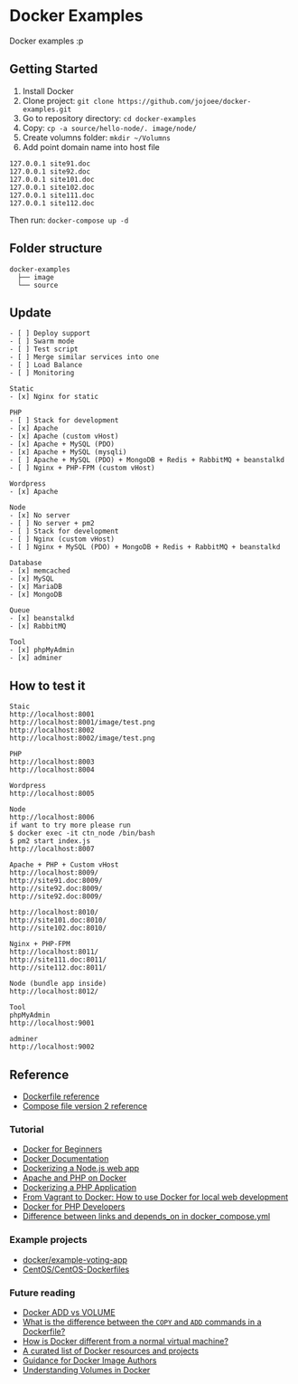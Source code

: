 # Docker Examples

Docker examples :p

## Getting Started

1. Install Docker
2. Clone project: `git clone https://github.com/jojoee/docker-examples.git`
3. Go to repository directory: `cd docker-examples`
4. Copy: `cp -a source/hello-node/. image/node/`
5. Create volumns folder: `mkdir ~/Volumns`
6. Add point domain name into host file
```
127.0.0.1 site91.doc
127.0.0.1 site92.doc
127.0.0.1 site101.doc
127.0.0.1 site102.doc
127.0.0.1 site111.doc
127.0.0.1 site112.doc
```

Then run: `docker-compose up -d`

## Folder structure

```
docker-examples
  ├── image
  └── source
```

## Update

```
- [ ] Deploy support
- [ ] Swarm mode
- [ ] Test script
- [ ] Merge similar services into one
- [ ] Load Balance
- [ ] Monitoring

Static
- [x] Nginx for static

PHP
- [ ] Stack for development
- [x] Apache
- [x] Apache (custom vHost)
- [x] Apache + MySQL (PDO)
- [x] Apache + MySQL (mysqli)
- [ ] Apache + MySQL (PDO) + MongoDB + Redis + RabbitMQ + beanstalkd
- [ ] Nginx + PHP-FPM (custom vHost)

Wordpress
- [x] Apache

Node
- [x] No server
- [ ] No server + pm2
- [ ] Stack for development
- [ ] Nginx (custom vHost)
- [ ] Nginx + MySQL (PDO) + MongoDB + Redis + RabbitMQ + beanstalkd

Database
- [x] memcached
- [x] MySQL
- [x] MariaDB
- [x] MongoDB

Queue
- [x] beanstalkd
- [x] RabbitMQ

Tool
- [x] phpMyAdmin
- [x] adminer
```

## How to test it

```
Staic
http://localhost:8001
http://localhost:8001/image/test.png
http://localhost:8002
http://localhost:8002/image/test.png

PHP
http://localhost:8003
http://localhost:8004

Wordpress
http://localhost:8005

Node
http://localhost:8006
if want to try more please run
$ docker exec -it ctn_node /bin/bash
$ pm2 start index.js
http://localhost:8007

Apache + PHP + Custom vHost
http://localhost:8009/
http://site91.doc:8009/
http://site92.doc:8009/
http://site92.doc:8009/

http://localhost:8010/
http://site101.doc:8010/
http://site102.doc:8010/

Nginx + PHP-FPM
http://localhost:8011/
http://site111.doc:8011/
http://site112.doc:8011/

Node (bundle app inside)
http://localhost:8012/

Tool
phpMyAdmin
http://localhost:9001

adminer
http://localhost:9002
```

## Reference

- [Dockerfile reference](https://docs.docker.com/engine/reference/builder/)
- [Compose file version 2 reference](https://docs.docker.com/compose/compose-file/compose-file-v2/)

### Tutorial

- [Docker for Beginners](https://prakhar.me/docker-curriculum/)
- [Docker Documentation](https://docs.docker.com/)
- [Dockerizing a Node.js web app](https://nodejs.org/en/docs/guides/nodejs-docker-webapp/)
- [Apache and PHP on Docker](https://writing.pupius.co.uk/apache-and-php-on-docker-44faef716150)
- [Dockerizing a PHP Application](https://semaphoreci.com/community/tutorials/dockerizing-a-php-application)
- [From Vagrant to Docker: How to use Docker for local web development](http://tech.osteel.me/posts/2015/12/18/from-vagrant-to-docker-how-to-use-docker-for-local-web-development.html)
- [Docker for PHP Developers](http://www.newmediacampaigns.com/blog/docker-for-php-developers)
- [Difference between links and depends_on in docker_compose.yml](http://stackoverflow.com/questions/35832095/difference-between-links-and-depends-on-in-docker-compose-yml)

### Example projects

- [docker/example-voting-app](https://github.com/docker/example-voting-app)
- [CentOS/CentOS-Dockerfiles](https://github.com/CentOS/CentOS-Dockerfiles)

### Future reading

- [Docker ADD vs VOLUME](http://stackoverflow.com/questions/27735706/docker-add-vs-volume)
- [What is the difference between the `COPY` and `ADD` commands in a Dockerfile?](http://stackoverflow.com/questions/24958140/what-is-the-difference-between-the-copy-and-add-commands-in-a-dockerfile)
- [How is Docker different from a normal virtual machine?](http://stackoverflow.com/questions/16047306/how-is-docker-different-from-a-normal-virtual-machine)
- [A curated list of Docker resources and projects](https://github.com/veggiemonk/awesome-docker)
- [Guidance for Docker Image Authors](http://www.projectatomic.io/docs/docker-image-author-guidance/)
- [Understanding Volumes in Docker](http://container-solutions.com/understanding-volumes-docker/)
